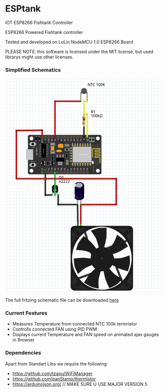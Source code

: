 # ESPtank
IOT ESP8266 Fishtank Controller

ESP8266 Powered Fishtank controller

Tested and developed on LoLin NodeMCU 1.0 ESP8266 Board

PLEASE NOTE: this software is licensed under the MIT license, but used librarys might use other licenses.

### Simplified Schematics

![alt text](https://raw.githubusercontent.com/psych0d0g/ESP8266_FishTank/master/schematics/ESP8266_FishTank.png "Simplified Schematics")

The full fritzing schematic file can be downloaded [here](https://raw.githubusercontent.com/psych0d0g/ESP8266_FishTank/master/schematics/ESP8266_FishTank.fzz)

### Current Features

* Measures Temperature from connected NTC 100k termristor
* Controlls connected FAN using PID PWM
* Displays current Temperature and FAN speed on animated ajax gauges in Browser

### Dependencies

Apart from Standart Libs we require the following:

 *   https://github.com/tzapu/WiFiManager
 *   https://github.com/panStamp/thermistor
 *   https://arduinojson.org/ // MAKE SURE U USE MAJOR VERSION 5
